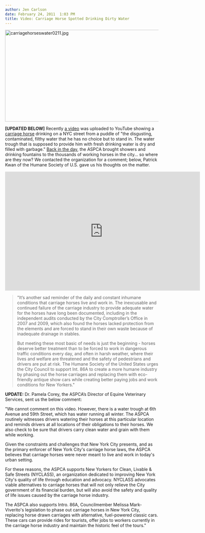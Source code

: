 ```yaml
---
author: Jen Carlson
date: February 24, 2011  1:03 PM
title: Video: Carriage Horse Spotted Drinking Dirty Water
---
```


<p><span class="mt-enclosure mt-enclosure-image" style="display: inline;"> <img alt="carriagehorseswater0211.jpg" src="https://web.archive.org/web/20110226115045im_/http://gothamist.com/attachments/arts_jen/carriagehorseswater0211.jpg" width="629" height="301" class="image-none"> </span></p>

<p><strong>[UPDATED BELOW]</strong> Recently <a href="https://web.archive.org/web/20110226115045/http://nyctheblog.blogspot.com/2011/02/carriage-horse-drinks-filthy-fetid.html">a video</a> was uploaded to YouTube showing a <a href="https://web.archive.org/web/20110226115045/http://gothamist.com/tags/carriagehorses">carriage horse</a> drinking on a NYC street from a puddle of &quot;the disgusting, contaminated, filthy water that he has no choice but to stand in. The water trough that is supposed to provide him with fresh drinking water is dry and filled with garbage.&quot; <a href="https://web.archive.org/web/20110226115045/http://gothamist.com/2010/07/14/flashback_horse_showers.php#photo-0">Back in the day</a>, the ASPCA brought showers and drinking fountains to the thousands of working horses in the city... so where are they now? We contacted the organization for a comment; below, Patrick Kwan of the Humane Society of U.S. gave us his thoughts on the matter.</p>

<p><iframe title="YouTube video player" width="640" height="390" src="https://web.archive.org/web/20110226115045if_/http://www.youtube.com/embed/MyJwEvTPD04" frameborder="0" allowfullscreen></iframe></p>

<blockquote>&quot;It&#x2019;s another sad reminder of the daily and constant inhumane conditions that carriage horses live and work in. The inexcusable and continued failure of the carriage industry to provide adequate water for the horses have long been documented, including in the independent audits conducted by the City Comptroller&#x2019;s Office in 2007 and 2009, which also found the horses lacked protection from the elements and are forced to stand in their own waste because of inadequate drainage in stables. 

<p>But meeting these most basic of needs is just the beginning - horses deserve better treatment than to be forced to work in dangerous traffic conditions every day, and often in harsh weather, where their lives and welfare are threatened and the safety of pedestrians and drivers are put at risk. The Humane Society of the United States urges the City Council to support Int. 86A to create a more humane industry by phasing out the horse carriages and replacing them with eco-friendly antique show cars while creating better paying jobs and work conditions for New Yorkers.&quot;</p></blockquote><p></p>

<p><strong>UPDATE:</strong> Dr. Pamela Corey, the ASPCA&#x2019;s Director of Equine Veterinary Services, sent us the below comment:</p>

<p>&quot;We cannot comment on this video. However, there is a water trough at 6th Avenue and 59th Street, which has water running all winter. The ASPCA routinely witnesses drivers watering their horses at this particular location and reminds drivers at all locations of their obligations to their horses. We also check to be sure that drivers carry clean water and grain with them while working.  </p>

<p>Given the constraints and challenges that New York City presents, and as the primary enforcer of New York City&apos;s carriage horse laws, the ASPCA believes that carriage horses were never meant to live and work in today&apos;s urban setting.</p>

<p>For these reasons, the ASPCA supports New Yorkers for Clean, Livable &amp; Safe Streets (NYCLASS), an organization dedicated to improving New York City&apos;s quality of life through education and advocacy. NYCLASS advocates viable alternatives to carriage horses that will not only relieve the City government of its financial burden, but will also avoid the safety and quality of life issues caused by the carriage horse industry.</p>

<p>The ASPCA also supports Intro. 86A, Councilmember Melissa Mark-Viverito&apos;s legislation to phase out carriage horses in New York City, replacing horse drawn carriages with alternative, fuel-powered classic cars. These cars can provide rides for tourists, offer jobs to workers currently in the carriage horse industry and maintain the historic feel of the tours.&quot;</p>